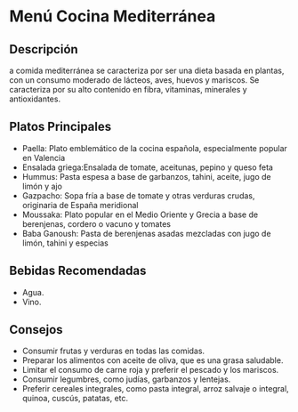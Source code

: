 # Menú Cocina Mediterránea

## Descripción
a comida mediterránea se caracteriza por ser una dieta basada en plantas, con un consumo moderado de lácteos, aves, huevos y mariscos. Se caracteriza por su alto contenido en fibra, vitaminas, minerales y antioxidantes. 

## Platos Principales

- Paella: Plato emblemático de la cocina española, especialmente popular en Valencia 
- Ensalada griega:Ensalada de tomate, aceitunas, pepino y queso feta 
- Hummus: Pasta espesa a base de garbanzos, tahini, aceite, jugo de limón y ajo 
- Gazpacho: Sopa fría a base de tomate y otras verduras crudas, originaria de España meridional 
- Moussaka: Plato popular en el Medio Oriente y Grecia a base de berenjenas, cordero o vacuno y tomates 
- Baba Ganoush: Pasta de berenjenas asadas mezcladas con jugo de limón, tahini y especias 

## Bebidas Recomendadas
- Agua.
- Vino.

## Consejos
- Consumir frutas y verduras en todas las comidas. 
- Preparar los alimentos con aceite de oliva, que es una grasa saludable. 
- Limitar el consumo de carne roja y preferir el pescado y los mariscos. 
- Consumir legumbres, como judías, garbanzos y lentejas. 
- Preferir cereales integrales, como pasta integral, arroz salvaje o integral, quinoa, cuscús, patatas, etc. 
